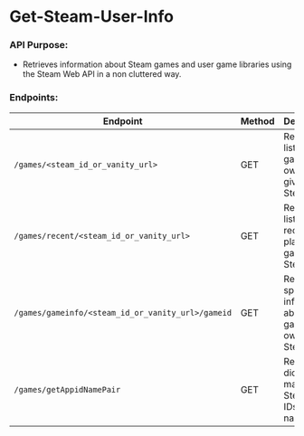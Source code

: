 # Get-Steam-User-Info
### API Purpose:

-   Retrieves information about Steam games and user game libraries using the Steam Web API in a non cluttered way.

### Endpoints:

| Endpoint | Method | Description |
|---|---|---|
| `/games/<steam_id_or_vanity_url>` | GET | Retrieves a list of games owned by a given Steam user. |
| `/games/recent/<steam_id_or_vanity_url>` | GET | Retrieves a list of recently played games for a Steam user. |
| `/games/gameinfo/<steam_id_or_vanity_url>/gameid` | GET | Retrieves specific information about a game owned by a Steam user. |
| `/games/getAppidNamePair` | GET | Returns a dictionary mapping Steam app IDs to game names. |